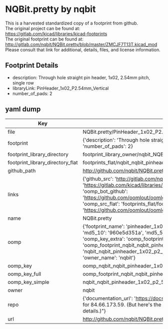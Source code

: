 # NQBit.pretty by nqbit  
This is a harvested standardized copy of a footprint from github.  
The original project can be found at:  
https://gitlab.com/kicad/libraries/kicad-footprints  
The original footprint can be found at:
http://gitlab.com/nqbit/NQBit.pretty/blob/master/ZMCJF7T13T.kicad_mod
Please consult that link for additional, details, files, and license information.  
## Footprint Details
* description: Through hole straight pin header, 1x02, 2.54mm pitch, single row  
* libraryLink: PinHeader_1x02_P2.54mm_Vertical  
* number_of_pads: 2  
## yaml dump  
| Key | Value |  
| --- | --- |  
| file | NQBit.pretty/PinHeader_1x02_P2.54mm_Vertical.kicad_mod |  
| footprint | {'description': 'Through hole straight pin header, 1x02, 2.54mm pitch, single row', 'libraryLink': 'PinHeader_1x02_P2.54mm_Vertical', 'number_of_pads': 2} |  
| footprint_library_directory | footprint_library_owner/nqbit_NQBit.pretty |  
| footprint_library_directory_flat | footprints_flat/nqbit_nqbit_pinheader_1x02_p2_54mm_vertical/working |  
| github_path | http://github.com/nqbit/NQBit.pretty/blob/master/PinHeader_1x02_P2.54mm_Vertical.kicad_mod |  
| links | {'github_src': 'http://gitlab.com/nqbit/NQBit.pretty/blob/master/ZMCJF7T13T.kicad_mod', 'github_src_repo': 'https://gitlab.com/kicad/libraries/kicad-footprints', 'oomp_bot': 'footprints/nqbit_nqbit_pinheader_1x02_p2_54mm_vertical/working', 'oomp_bot_github': 'https://github.com/oomlout/oomlout_oomp_footprint_bot/tree/main/footprints/nqbit_nqbit_pinheader_1x02_p2_54mm_vertical/working', 'oomp_src_flat': 'footprints_flat/footprints_flat/nqbit_nqbit_pinheader_1x02_p2_54mm_vertical/working', 'oomp_src_flat_github': 'https://github.com/oomlout/oomlout_oomp_footprint_src/tree/main/footprints_flat/nqbit_nqbit_pinheader_1x02_p2_54mm_vertical/working'} |  
| name | NQBit.pretty |  
| oomp | {'footprint_name': 'pinheader_1x02_p2_54mm_vertical', 'library_name': 'nqbit', 'md5': '960e5d351a846f230033821681322452', 'md5_10': '960e5d351a', 'md5_5': '960e5', 'md5_6': '960e5d', 'oomp_key': 'oomp_nqbit_nqbit_pinheader_1x02_p2_54mm_vertical', 'oomp_key_extra': 'oomp_footprint_nqbit_nqbit_pinheader_1x02_p2_54mm_vertical', 'oomp_key_full': 'oomp_footprint_nqbit_nqbit_pinheader_1x02_p2_54mm_vertical_960e5d', 'oomp_key_simple': 'nqbit_nqbit_pinheader_1x02_p2_54mm_vertical', 'original_filename': 'NQBit.pretty/PinHeader_1x02_P2.54mm_Vertical.kicad_mod', 'owner_name': 'nqbit'} |  
| oomp_key | oomp_nqbit_nqbit_pinheader_1x02_p2_54mm_vertical |  
| oomp_key_full | oomp_footprint_nqbit_nqbit_pinheader_1x02_p2_54mm_vertical |  
| oomp_key_simple | nqbit_nqbit_pinheader_1x02_p2_54mm_vertical |  
| owner | nqbit |  
| repo | {'documentation_url': 'https://docs.github.com/rest/overview/resources-in-the-rest-api#rate-limiting', 'message': "API rate limit exceeded for 84.66.173.59. (But here's the good news: Authenticated requests get a higher rate limit. Check out the documentation for more details.)"} |  
| url | http://github.com/nqbit/NQBit.pretty |  

